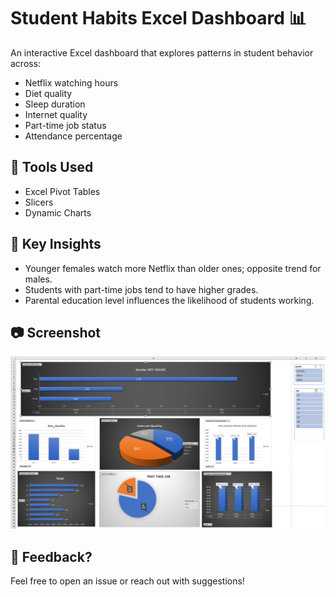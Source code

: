 # Student Habits Excel Dashboard 📊

An interactive Excel dashboard that explores patterns in student behavior across:
- Netflix watching hours
- Diet quality
- Sleep duration
- Internet quality
- Part-time job status
- Attendance percentage

## 🔧 Tools Used
- Excel Pivot Tables
- Slicers
- Dynamic Charts

## 🧠 Key Insights
- Younger females watch more Netflix than older ones; opposite trend for males.
- Students with part-time jobs tend to have higher grades.
- Parental education level influences the likelihood of students working.

## 📷 Screenshot
![Dashboard Preview](1st_project_excel.PNG)

## 🙌 Feedback?
Feel free to open an issue or reach out with suggestions!
